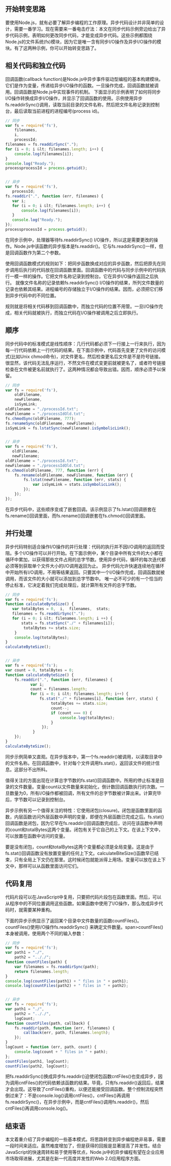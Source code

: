 ## 开始转变思路

要使用Node.js，就有必要了解异步编程的工作原理。异步代码设计并非简单的设计，需要一番学习。现在需要来一番电击疗法：本文在同步代码示例旁边给出了异步代码示例，表明如何更改同步代码，才能变成异步代码。这些示例都围绕Node.js的文件系统(fs)模块，因为它是唯一含有同步I/O操作及异步I/O操作的模块。有了这两种示例，你可以开始转变思路了。

## 相关代码和独立代码

回调函数(callback function)是Node.js中异步事件驱动型编程的基本构建模块。它们是作为变量，传递给异步I/O操作的函数。一旦操作完成，回调函数就被调用。回调函数是Node.js中实现事件的机制。 下面显示的示例表明了如何将同步I/O操作转换成异步I/O操作，并显示了回调函数的使用。示例使用异步fs.readdirSync()调用，读取当前目录的文件名称，然后把文件名称记录到控制台，最后读取当前进程的进程编号(process id)。

```js
// 同步
var fs = require('fs'),  
    filenames,  
    i,  
    processId;  
filenames = fs.readdirSync(".");  
for (i = 0; i &lt; filenames.length; i++) {  
    console.log(filenames[i]);  
}  
console.log("Ready.");  
processprocessId = process.getuid();  


// 异步
var fs = require('fs'),  
   processId;  
fs.readdir(".", function (err, filenames) {  
   var i;  
   for (i = 0; i &lt; filenames.length; i++) {  
       console.log(filenames[i]);  
   }  
   console.log("Ready.");  
});  
processprocessId = process.getuid(); 
```

在同步示例中，处理器等待fs.readdirSync() I/O操作，所以这是需要更改的操作。Node.js中该函数的异步版本是fs.readdir()。它与fs.readdirSync()一样，但是回调函数作为第二个参数。

使用回调函数模式的规则如下：把同步函数换成对应的异步函数，然后把原先在同步调用后执行的代码放在回调函数里面。回调函数中的代码与同步示例中的代码执行一模一样的操作。它把文件名称记录到控制台。它在异步I/O操作返回之后执行。 就像文件名称的记录依赖fs.readdirSync() I/O操作的结果，所列文件数量的记录也依赖其结果。进程编号的存储独立于I/O操作的结果。因而，必须把它们移到异步代码中的不同位置。

规则就是将相关代码移到回调函数中，而独立代码的位置不用管。一旦I/O操作完成，相关代码就被执行，而独立代码在I/O操作被调用之后立即执行。

## 顺序

同步代码中的标准模式是线性顺序：几行代码都必须下一行接上一行来执行，因为每一行代码依赖上一行代码的结果。在下面示例中，代码首先变更了文件的访问模式(比如Unix chmod命令)，对文件更名，然后检查更名后文件是不是符号链接。很显然，该代码无法乱序运行，不然文件在模式变更前就被更名了，或者符号链接检查在文件被更名前就执行了。这两种情况都会导致出错。因而，顺序必须予以保留。

```js
// 同步
var fs = require('fs'),  
    oldFilename,  
    newFilename,  
    isSymLink;  
oldFilename = "./processId.txt";  
newFilename = "./processIdOld.txt";  
fs.chmodSync(oldFilename, 777);  
fs.renameSync(oldFilename, newFilename);  
isSymLink = fs.lstatSync(newFilename).isSymbolicLink(); 


// 异步
var fs = require('fs'),  
   oldFilename,  
   newFilename;  
oldFilename = "./processId.txt";  
newFilename = "./processIdOld.txt";  
fs.chmod(oldFilename, 777, function (err) {
    fs.rename(oldFilename, newFilename, function (err) {  
        fs.lstat(newFilename, function (err, stats) {  
            var isSymLink = stats.isSymbolicLink();  
        }); 
    });
});
```

在异步代码中，这些顺序变成了嵌套回调。该示例显示了fs.lstat()回调嵌套在fs.rename()回调里面，而fs.rename()回调嵌套在fs.chmod()回调里面。

## 并行处理

异步代码特别适合操作I/O操作的并行处理：代码的执行并不因I/O调用的返回而受阻。多个I/O操作可以并行开始。在下面示例中，某个目录中所有文件的大小都在循环中累加，以获得那些文件占用的总字节数。使用异步代码，循环的每次迭代都必须等到获取单个文件大小的I/O调用返回为止。 异步代码允许快速连续地在循环中开始所有I/O调用，不用等结果返回。只要其中一个I/O操作完成，回调函数就被调用，而该文件的大小就可以添加到总字节数中。 唯一必不可少的有一个恰当的停止标准，它决定着我们完成处理后，就计算所有文件的总字节数。

```js
// 同步
var fs = require('fs');  
function calculateByteSize() {  
   var totalBytes = 0,  i,  filenames,  stats;  
   filenames = fs.readdirSync(".");  
   for (i = 0; i &lt; filenames.length; i ++) {  
       stats = fs.statSync("./" + filenames[i]);  
        totalBytes += stats.size;  
    }  
    console.log(totalBytes);  
}  
calculateByteSize(); 


// 异步
var fs = require('fs');  
var count = 0, totalBytes = 0;  
function calculateByteSize() {
    fs.readdir(".", function (err, filenames) {  
           var i;  
           count = filenames.length;  
           for (i = 0; i &lt; filenames.length; i++) {  
               fs.stat("./" + filenames[i], function (err, stats) {  
                    totalBytes += stats.size;  
                    count--;  
                    if (count === 0) {  
                        console.log(totalBytes);  
                    }  
                });  
            }
    });  
}  
calculateByteSize(); 
```

同步示例简单又直观。在异步版本中，第一个fs.readdir()被调用，以读取目录中的文件名称。在回调函数中，针对每个文件调用fs.stat()，返回该文件的统计信息。这部分不出所料。

值得关注的方面出现在计算总字节数的fs.stat()回调函数中。所用的停止标准是目录的文件数量。变量count以文件数量来初始化，倒计数回调函数执行的次数。一旦数量为0，所有I/O操作都被回调，所有文件的总字节数被计算出来。计算完毕后，字节数可以记录到控制台。

异步示例有另一个值得关注的特性：它使用闭包(closure)。闭包是函数里面的函数，内层函数访问外层函数中声明的变量，即便在外层函数已完成之后。fs.stat()回调函数是闭包，因为它早在fs.readdir()回调函数完成后，访问在该函数中声明的count和totalBytes这两个变量。闭包有关于它自己的上下文。在该上下文中，可以放置在函数中访问的变量。

要是没有闭包，count和totalBytes这两个变量都必须是全局变量。这是由于fs.stat()回调函数没有放置变量的任何上下文。calculateBiteSize()函数早已结束，只有全局上下文仍在那里。这时候闭包就能派得上用场。变量可以放在该上下文中，那样可以从函数里面访问它们。

## 代码复用

代码片段可以在JavaScript中复用，只要把代码片段包在函数里面。然后，可以从程序中的不同位置调用这些函数。如果函数中使用了I/O操作，那么改成异步代码时，就需要某种重构。

下面的异步示例显示了返回某个目录中文件数量的函数countFiles()。countFiles()使用I/O操作fs.readdirSync() 来确定文件数量。span>countFiles()本身被调用，使用两个不同的输入参数：

```js
// 同步
var fs = require('fs');  
var path1 = "./",  
    path2 = ".././";  
function countFiles(path) {  
    var filenames = fs.readdirSync(path);  
    return filenames.length;  
}  
console.log(countFiles(path1) + " files in " + path1);  
console.log(countFiles(path2) + " files in " + path2); 


// 异步
var fs = require('fs');  
var path1 = "./",  
    path2 = ".././",  
    logCount;  
function countFiles(path, callback) {  
    fs.readdir(path, function (err, filenames) {  
        callback(err, path, filenames.length);  
    });  
}
logCount = function (err, path, count) {  
    console.log(count + " files in " + path);  
};  
countFiles(path1, logCount);   
countFiles(path2, logCount);  
```

把fs.readdirSync()换成异步fs.readdir()迫使闭包函数cntFiles()也变成异步，因为调用cntFiles()的代码依赖该函数的结果。毕竟，只有fs.readdir()返回后，结果才会出现。这导致了cntFiles()重构，以便还能接受回调函数。整个控制流程突然倒过来了：不是console.log()调用cntFiles()，cntFiles()再调用fs.readdirSync()，在异步示例中，而是cntFiles()调用fs.readdir()，然后cntFiles()再调用console.log()。

## 结束语

本文着重介绍了异步编程的一些基本模式。将思路转变到异步编程绝非易事，需要一段时间来适应。虽然难度增加了，但是获得的回报是显著提高了并发性。结合JavaScript的快速周转和易于使用等优点，Node.js中的异步编程有望在企业应用市场取得进展，尤其是在新一代高度并发性的Web 2.0应用程序方面。